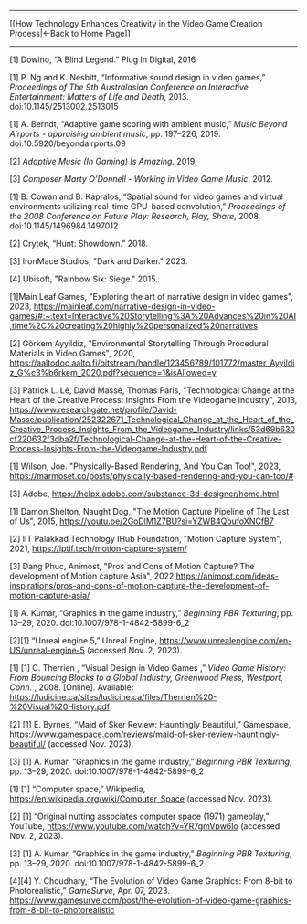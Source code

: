 ___
[[How Technology Enhances Creativity in the Video Game Creation Process|←Back to Home Page]]
____
\[1] Dowino, “A Blind Legend.” Plug In Digital, 2016

\[1] P. Ng and K. Nesbitt, “Informative sound design in video games,” _Proceedings of The 9th Australasian Conference on Interactive Entertainment: Matters of Life and Death_, 2013. doi:10.1145/2513002.2513015

\[1] A. Berndt, “Adaptive game scoring with ambient music,” _Music Beyond Airports - appraising ambient music_, pp. 197–226, 2019. doi:10.5920/beyondairports.09

\[2] _Adaptive Music (In Gaming) Is Amazing_. 2019.

\[3] _Composer Marty O’Donnell - Working in Video Game Music_. 2012.

\[1] B. Cowan and B. Kapralos, “Spatial sound for video games and virtual environments utilizing real-time GPU-based convolution,” _Proceedings of the 2008 Conference on Future Play: Research, Play, Share_, 2008. doi:10.1145/1496984.1497012

\[2] Crytek, “Hunt: Showdown.” 2018.

\[3] IronMace Studios, "Dark and Darker." 2023.

\[4] Ubisoft, "Rainbow Six: Siege." 2015.

[1]Main Leaf Games, "Exploring the art of narrative design in video games", 2023, https://mainleaf.com/narrative-design-in-video-games/#:~:text=Interactive%20Storytelling%3A%20Advances%20in%20AI,time%2C%20creating%20highly%20personalized%20narratives.

[2] Görkem Ayyildiz, "Environmental Storytelling Through Procedural Materials in Video Games", 2020, https://aaltodoc.aalto.fi/bitstream/handle/123456789/101772/master_Ayyildiz_G%c3%b6rkem_2020.pdf?sequence=1&isAllowed=y

[3] Patrick L. Lê, David Massé, Thomas Paris, "Technological Change at the Heart of the Creative Process: Insights From the Videogame Industry", 2013, https://www.researchgate.net/profile/David-Masse/publication/252322671_Technological_Change_at_the_Heart_of_the_Creative_Process_Insights_From_the_Videogame_Industry/links/53d69b630cf220632f3dba2f/Technological-Change-at-the-Heart-of-the-Creative-Process-Insights-From-the-Videogame-Industry.pdf

[1] Wilson, Joe. "Physically-Based Rendering, And You Can Too!", 2023, https://marmoset.co/posts/physically-based-rendering-and-you-can-too/#

[3] Adobe, https://helpx.adobe.com/substance-3d-designer/home.html

[1] Damon Shelton, Naught Dog, "The Motion Capture Pipeline of The Last of Us", 2015, https://youtu.be/2GoDlM1Z7BU?si=YZWB4QbufoXNCfB7

[2] IIT Palakkad Technology IHub Foundation, "Motion Capture System", 2021, https://iptif.tech/motion-capture-system/

[3] Dang Phuc, Animost, "Pros and Cons of Motion Capture? The development of Motion capture Asia", 2022  https://animost.com/ideas-inspirations/pros-and-cons-of-motion-capture-the-development-of-motion-capture-asia/

[1] A. Kumar, “Graphics in the game industry,” _Beginning PBR Texturing_, pp. 13–29, 2020. doi:10.1007/978-1-4842-5899-6_2 

[2][1] “Unreal engine 5,” Unreal Engine, https://www.unrealengine.com/en-US/unreal-engine-5 (accessed Nov. 2, 2023).

[1] [1] C. Therrien , “Visual Design in Video Games ,” _Video Game History: From Bouncing Blocks to a Global Industry, Greenwood Press, Westport, Conn._ , 2008. [Online]. Available: https://ludicine.ca/sites/ludicine.ca/files/Therrien%20-%20Visual%20History.pdf

[2] [1] E. Byrnes, “Maid of Sker Review: Hauntingly Beautiful,” Gamespace, https://www.gamespace.com/reviews/maid-of-sker-review-hauntingly-beautiful/ (accessed Nov. 2023).

[3] [1] A. Kumar, “Graphics in the game industry,” _Beginning PBR Texturing_, pp. 13–29, 2020. doi:10.1007/978-1-4842-5899-6_2

[1] [1] “Computer space,” Wikipedia, https://en.wikipedia.org/wiki/Computer_Space (accessed Nov. 2023).

[2] [1] “Original nutting associates computer space (1971) gameplay,” YouTube, https://www.youtube.com/watch?v=YR7gmVpw6Io (accessed Nov. 2, 2023).

[3] [1] A. Kumar, “Graphics in the game industry,” _Beginning PBR Texturing_, pp. 13–29, 2020. doi:10.1007/978-1-4842-5899-6_2

[4][4] Y. Choudhary, “The Evolution of Video Game Graphics: From 8-bit to Photorealistic,” _GameSurve_, Apr. 07, 2023. https://www.gamesurve.com/post/the-evolution-of-video-game-graphics-from-8-bit-to-photorealistic